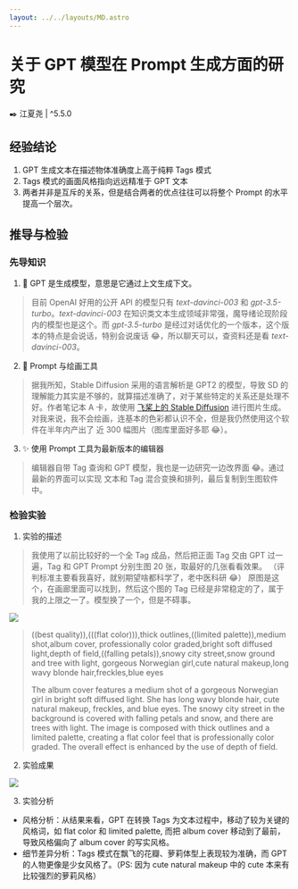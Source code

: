 ```yaml
---
layout: ../../layouts/MD.astro
---
```


# 关于 GPT 模型在 Prompt 生成方面的研究

✒️ 江夏尧 | ^5.5.0

## 经验结论

1. GPT 生成文本在描述物体准确度上高于纯粹 Tags 模式
2. Tags 模式的画面风格指向远远精准于 GPT 文本
3. 两者并非是互斥的关系，但是结合两者的优点往往可以将整个 Prompt 的水平提高一个层次。

## 推导与检验

### 先导知识

1. 🤖 GPT 是生成模型，意思是它通过上文生成下文。

> 目前 OpenAI 好用的公开 API 的模型只有 _text-davinci-003_ 和 _gpt-3.5-turbo_。_text-davinci-003_ 在知识类文本生成领域非常强，魔导绪论现阶段内的模型也是这个。而 _gpt-3.5-turbo_ 是经过对话优化的一个版本，这个版本的特点是会说话，特别会说废话 😂，所以聊天可以，查资料还是看 _text-davinci-003_。

2. 📄 Prompt 与绘画工具

> 据我所知，Stable Diffusion 采用的语言解析是 GPT2 的模型，导致 SD 的理解能力其实是不够的，就算描述准确了，对于某些特定的关系还是处理不好。作者笔记本 A 卡，故使用 [飞桨上的 Stable Diffusion](https://aistudio.baidu.com/aistudio/projectdetail/4905623?channelType=0&channel=0) 进行图片生成。对我来说，我不会绘画，连基本的色彩都认识不全，但是我仍然使用这个软件在半年内产出了 近 300 幅图片（图库里面好多耶 😂）。

3. ✨ 使用 Prompt 工具为最新版本的编辑器

> 编辑器自带 Tag 查询和 GPT 模型，我也是一边研究一边改界面 😂。通过最新的界面可以实现 文本和 Tag 混合变换和排列，最后复制到生图软件中。

### 检验实验

1. 实验的描述

> 我使用了以前比较好的一个全 Tag 成品，然后把正面 Tag 交由 GPT 过一遍，Tag 和 GPT Prompt 分别生图 20 张，取最好的几张看看效果。
> （评判标准主要看我喜好，就别期望啥都科学了，老中医科研 😂）
> 原图是这个，在画廊里面可以找到，然后这个图的 Tag 已经是非常稳定的了，属于我的上限之一了。模型换了一个，但是不碍事。

![](https://ik.imagekit.io/dfidfiskkxn/docs/Snipaste_2023-03-30_10-29-03.png?updatedAt=1680143361328)

> ((best quality)),(((flat color))),thick outlines,((limited palette)),medium shot,album cover, professionally color graded,bright soft diffused light,depth of field,((falling petals)),snowy city street,snow ground and tree with light, gorgeous Norwegian girl,cute natural makeup,long wavy blonde hair,freckles,blue eyes
>
> The album cover features a medium shot of a gorgeous Norwegian girl in bright soft diffused light. She has long wavy blonde hair, cute natural makeup, freckles, and blue eyes. The snowy city street in the background is covered with falling petals and snow, and there are trees with light. The image is composed with thick outlines and a limited palette, creating a flat color feel that is professionally color graded. The overall effect is enhanced by the use of depth of field.

2. 实验成果

![](https://ik.imagekit.io/dfidfiskkxn/docs/%E7%BB%84_1.png?updatedAt=1680144979374)

3. 实验分析

-   风格分析：从结果来看，GPT 在转换 Tags 为文本过程中，移动了较为关键的风格词，如 flat color 和 limited palette, 而把 album cover 移动到了最前，导致风格偏向了 album cover 的写实风格。
-   细节差异分析：Tags 模式在飘飞的花瓣、萝莉体型上表现较为准确，而 GPT 的人物更像是少女风格了。（PS: 因为 cute natural makeup 中的 cute 本来有比较强烈的萝莉风格）

